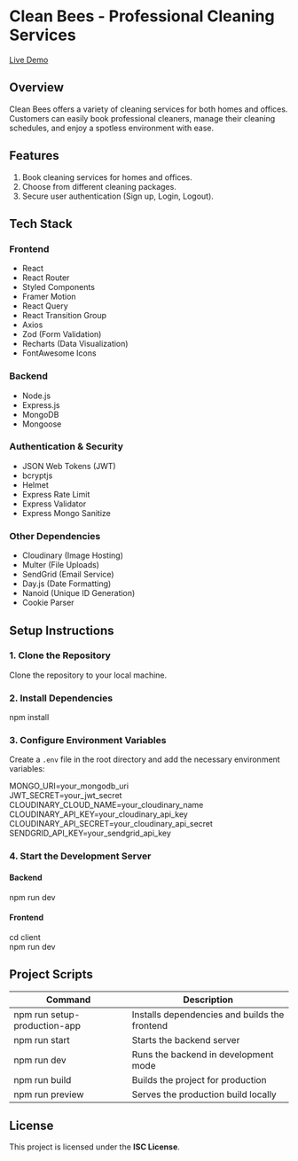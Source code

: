 # Clean Bees - Professional Cleaning Services

[Live Demo](https://clean-bees.netlify.app/)

## Overview

Clean Bees offers a variety of cleaning services for both homes and offices. Customers can easily book professional cleaners, manage their cleaning schedules, and enjoy a spotless environment with ease.

## Features

1. Book cleaning services for homes and offices.
2. Choose from different cleaning packages.
3. Secure user authentication (Sign up, Login, Logout).
<!-- 4. Track and manage cleaning appointments.
4. Admin dashboard for managing bookings and users.
5. Notifications and reminders for upcoming cleanings. -->

## Tech Stack

### Frontend

- React
- React Router
- Styled Components
- Framer Motion
- React Query
- React Transition Group
- Axios
- Zod (Form Validation)
- Recharts (Data Visualization)
- FontAwesome Icons

### Backend

- Node.js
- Express.js
- MongoDB
- Mongoose

### Authentication & Security

- JSON Web Tokens (JWT)
- bcryptjs
- Helmet
- Express Rate Limit
- Express Validator
- Express Mongo Sanitize

### Other Dependencies

- Cloudinary (Image Hosting)
- Multer (File Uploads)
- SendGrid (Email Service)
- Day.js (Date Formatting)
- Nanoid (Unique ID Generation)
- Cookie Parser

## Setup Instructions

### 1. Clone the Repository

Clone the repository to your local machine.

### 2. Install Dependencies

npm install

### 3. Configure Environment Variables

Create a `.env` file in the root directory and add the necessary environment variables:

MONGO_URI=your_mongodb_uri  
JWT_SECRET=your_jwt_secret  
CLOUDINARY_CLOUD_NAME=your_cloudinary_name  
CLOUDINARY_API_KEY=your_cloudinary_api_key  
CLOUDINARY_API_SECRET=your_cloudinary_api_secret  
SENDGRID_API_KEY=your_sendgrid_api_key

### 4. Start the Development Server

#### Backend

npm run dev

#### Frontend

cd client  
npm run dev

## Project Scripts

| Command                      | Description                                   |
| ---------------------------- | --------------------------------------------- |
| npm run setup-production-app | Installs dependencies and builds the frontend |
| npm run start                | Starts the backend server                     |
| npm run dev                  | Runs the backend in development mode          |
| npm run build                | Builds the project for production             |
| npm run preview              | Serves the production build locally           |

## License

This project is licensed under the **ISC License**.
